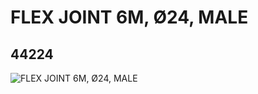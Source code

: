 # FLEX JOINT 6M, Ø24, MALE
## 44224
![FLEX JOINT 6M, Ø24, MALE](https://lc-www-live-s.legocdn.com/media/bricks/5/2/4182750.jpg)